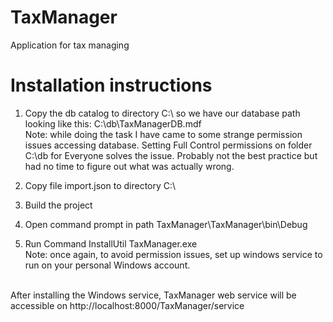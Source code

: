 # TaxManager
Application for tax managing

# Installation instructions

1) Copy the db catalog to directory C:\ so we have our database path looking like this: C:\db\TaxManagerDB.mdf <br/>
Note: while doing the task I have came to some strange permission issues accessing database. Setting Full Control permissions on folder C:\db for Everyone solves the issue. Probably not the best practice but had no time to figure out what was actually wrong. <br/> 

2) Copy file import.json to directory C:\ <br/>
3) Build the project <br/>
4) Open command prompt in path TaxManager\TaxManager\bin\Debug <br/>
5) Run Command InstallUtil TaxManager.exe <br/>
Note: once again, to avoid permission issues, set up windows service to run on your personal Windows account. <br/><br/>

After installing the Windows service, TaxManager web service will be accessible on http://localhost:8000/TaxManager/service
